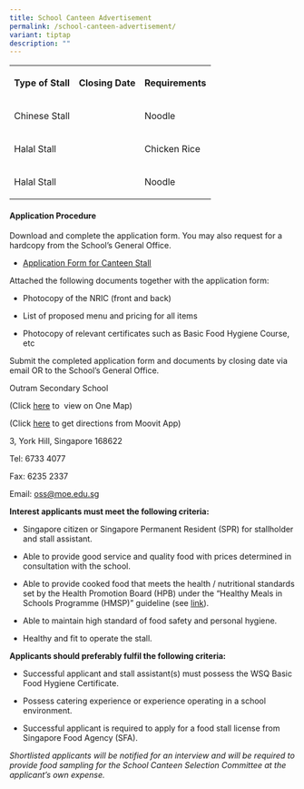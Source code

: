 ```yaml
---
title: School Canteen Advertisement
permalink: /school-canteen-advertisement/
variant: tiptap
description: ""
---
```

<table>
<tbody>
<tr>
<th rowspan="1" colspan="1">
<p>Type of Stall</p>
</th>
<th rowspan="1" colspan="1">
<p>Closing Date</p>
</th>
<th rowspan="1" colspan="1">
<p>Requirements</p>
</th>
</tr>
<tr>
<td rowspan="1" colspan="1">
<p>Chinese Stall</p>
</td>
<td rowspan="1" colspan="1">
<p></p>
</td>
<td rowspan="1" colspan="1">
<p>Noodle</p>
</td>
</tr>
<tr>
<td rowspan="1" colspan="1">
<p>Halal Stall</p>
</td>
<td rowspan="1" colspan="1">
<p></p>
</td>
<td rowspan="1" colspan="1">
<p>Chicken Rice</p>
</td>
</tr>
<tr>
<td rowspan="1" colspan="1">
<p>Halal Stall</p>
</td>
<td rowspan="1" colspan="1">
<p></p>
</td>
<td rowspan="1" colspan="1">
<p>Noodle</p>
</td>
</tr>
</tbody>
</table>
<h4>Application Procedure</h4>
<p>Download and complete the application form. You may also request for a
hardcopy from the School’s General Office.</p>
<ul data-tight="true" class="tight">
<li>
<p><a href="https://www.bukitmerahsec.moe.edu.sg/files/application%20for%20canteen%20stall%20in%20existing%20sch.pdf" rel="noopener noreferrer nofollow" target="_blank"><u>Application Form for Canteen Stall</u></a>
</p>
</li>
</ul>
<p>Attached the following documents together with the application form:</p>
<ul data-tight="true" class="tight">
<li>
<p>Photocopy of the NRIC (front and back)</p>
</li>
<li>
<p>List of proposed menu and pricing for all items</p>
</li>
<li>
<p>Photocopy of relevant certificates such as Basic Food Hygiene Course,
etc</p>
</li>
</ul>
<p>Submit the completed application form and documents by closing date via
email OR to the School’s General Office.</p>
<p>Outram Secondary School&nbsp;</p>
<p>(Click&nbsp;<a href="https://www.onemap.sg/main/v2/?lat=1.28651406161832&amp;lng=103.83712733566" rel="noopener noreferrer nofollow" target="_blank"><u>here</u></a>&nbsp;to&nbsp;
view on One Map)</p>
<p>(Click&nbsp;<a href="https://moovitapp.com/?metroId=1678&amp;to=Outram%20Secondary%20School&amp;tll=1.286278_103.8372&amp;t=1" rel="noopener noreferrer nofollow" target="_blank"><u>here</u></a>&nbsp;to
get directions from Moovit App)</p>
<p>3, York Hill, Singapore 168622&nbsp;</p>
<p>Tel: 6733 4077 &nbsp;</p>
<p>Fax: 6235 2337</p>
<p>Email: <a href="https://www.onemap.sg/main/v2/?lat=1.28651406161832&amp;amp;lng=103.83712733566" rel="noopener noreferrer nofollow" target="_blank">oss@moe.edu.sg</a>
</p>
<p><strong>Interest applicants must meet the following criteria:</strong>
</p>
<ul data-tight="true" class="tight">
<li>
<p>Singapore citizen or Singapore Permanent Resident (SPR) for stallholder
and stall assistant.</p>
</li>
<li>
<p>Able to provide good service and quality food with prices determined in
consultation with the school.</p>
</li>
<li>
<p>Able to provide cooked food that meets the health / nutritional standards
set by the Health Promotion Board (HPB) under the “Healthy Meals in Schools
Programme (HMSP)” guideline (see <a href="https://www.hpb.gov.sg/schools/school-programmes/healthy-meals-in-schools-programme" rel="noopener noreferrer nofollow" target="_blank"><u>link</u></a>).</p>
</li>
<li>
<p>Able to maintain high standard of food safety and personal hygiene.</p>
</li>
<li>
<p>Healthy and fit to operate the stall.</p>
</li>
</ul>
<p><strong>Applicants should preferably fulfil the following criteria:</strong>
</p>
<ul data-tight="true" class="tight">
<li>
<p>Successful applicant and stall assistant(s) must possess the WSQ Basic
Food Hygiene Certificate.</p>
</li>
<li>
<p>Possess catering experience or experience operating in a school environment.</p>
</li>
<li>
<p>Successful applicant is required to apply for a food stall license from
Singapore Food Agency (SFA).</p>
</li>
</ul>
<p><em>Shortlisted applicants will be notified for an interview and will be required to provide food sampling for the School Canteen Selection Committee at the applicant’s own expense.</em>
</p>